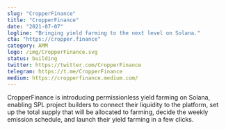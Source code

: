 ```yaml
---
slug: "CropperFinance"
title: "CropperFinance"
date: "2021-07-07"
logline: "Bringing yield farming to the next level on Solana."
cta: "https://cropper.finance"
category: AMM
logo: /img/CropperFinance.svg
status: building
twitter: https://twitter.com/CropperFinance
telegram: https://t.me/CropperFinance
medium: https://cropperfinance.medium.com/
---
```


CropperFinance is introducing permissionless yield farming on Solana, enabling SPL project builders to connect their liquidity to the platform, set up the total supply that will be allocated to farming, decide the weekly emission schedule, and launch their yield farming in a few clicks.
